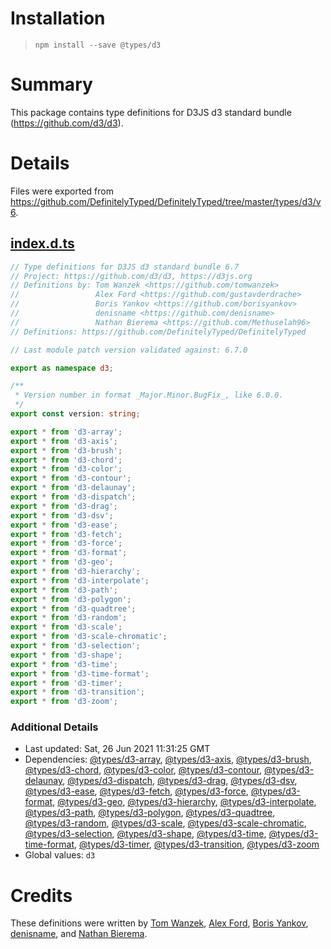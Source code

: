 # Installation
> `npm install --save @types/d3`

# Summary
This package contains type definitions for D3JS d3 standard bundle (https://github.com/d3/d3).

# Details
Files were exported from https://github.com/DefinitelyTyped/DefinitelyTyped/tree/master/types/d3/v6.
## [index.d.ts](https://github.com/DefinitelyTyped/DefinitelyTyped/tree/master/types/d3/v6/index.d.ts)
````ts
// Type definitions for D3JS d3 standard bundle 6.7
// Project: https://github.com/d3/d3, https://d3js.org
// Definitions by: Tom Wanzek <https://github.com/tomwanzek>
//                 Alex Ford <https://github.com/gustavderdrache>
//                 Boris Yankov <https://github.com/borisyankov>
//                 denisname <https://github.com/denisname>
//                 Nathan Bierema <https://github.com/Methuselah96>
// Definitions: https://github.com/DefinitelyTyped/DefinitelyTyped

// Last module patch version validated against: 6.7.0

export as namespace d3;

/**
 * Version number in format _Major.Minor.BugFix_, like 6.0.0.
 */
export const version: string;

export * from 'd3-array';
export * from 'd3-axis';
export * from 'd3-brush';
export * from 'd3-chord';
export * from 'd3-color';
export * from 'd3-contour';
export * from 'd3-delaunay';
export * from 'd3-dispatch';
export * from 'd3-drag';
export * from 'd3-dsv';
export * from 'd3-ease';
export * from 'd3-fetch';
export * from 'd3-force';
export * from 'd3-format';
export * from 'd3-geo';
export * from 'd3-hierarchy';
export * from 'd3-interpolate';
export * from 'd3-path';
export * from 'd3-polygon';
export * from 'd3-quadtree';
export * from 'd3-random';
export * from 'd3-scale';
export * from 'd3-scale-chromatic';
export * from 'd3-selection';
export * from 'd3-shape';
export * from 'd3-time';
export * from 'd3-time-format';
export * from 'd3-timer';
export * from 'd3-transition';
export * from 'd3-zoom';

````

### Additional Details
 * Last updated: Sat, 26 Jun 2021 11:31:25 GMT
 * Dependencies: [@types/d3-array](https://npmjs.com/package/@types/d3-array), [@types/d3-axis](https://npmjs.com/package/@types/d3-axis), [@types/d3-brush](https://npmjs.com/package/@types/d3-brush), [@types/d3-chord](https://npmjs.com/package/@types/d3-chord), [@types/d3-color](https://npmjs.com/package/@types/d3-color), [@types/d3-contour](https://npmjs.com/package/@types/d3-contour), [@types/d3-delaunay](https://npmjs.com/package/@types/d3-delaunay), [@types/d3-dispatch](https://npmjs.com/package/@types/d3-dispatch), [@types/d3-drag](https://npmjs.com/package/@types/d3-drag), [@types/d3-dsv](https://npmjs.com/package/@types/d3-dsv), [@types/d3-ease](https://npmjs.com/package/@types/d3-ease), [@types/d3-fetch](https://npmjs.com/package/@types/d3-fetch), [@types/d3-force](https://npmjs.com/package/@types/d3-force), [@types/d3-format](https://npmjs.com/package/@types/d3-format), [@types/d3-geo](https://npmjs.com/package/@types/d3-geo), [@types/d3-hierarchy](https://npmjs.com/package/@types/d3-hierarchy), [@types/d3-interpolate](https://npmjs.com/package/@types/d3-interpolate), [@types/d3-path](https://npmjs.com/package/@types/d3-path), [@types/d3-polygon](https://npmjs.com/package/@types/d3-polygon), [@types/d3-quadtree](https://npmjs.com/package/@types/d3-quadtree), [@types/d3-random](https://npmjs.com/package/@types/d3-random), [@types/d3-scale](https://npmjs.com/package/@types/d3-scale), [@types/d3-scale-chromatic](https://npmjs.com/package/@types/d3-scale-chromatic), [@types/d3-selection](https://npmjs.com/package/@types/d3-selection), [@types/d3-shape](https://npmjs.com/package/@types/d3-shape), [@types/d3-time](https://npmjs.com/package/@types/d3-time), [@types/d3-time-format](https://npmjs.com/package/@types/d3-time-format), [@types/d3-timer](https://npmjs.com/package/@types/d3-timer), [@types/d3-transition](https://npmjs.com/package/@types/d3-transition), [@types/d3-zoom](https://npmjs.com/package/@types/d3-zoom)
 * Global values: `d3`

# Credits
These definitions were written by [Tom Wanzek](https://github.com/tomwanzek), [Alex Ford](https://github.com/gustavderdrache), [Boris Yankov](https://github.com/borisyankov), [denisname](https://github.com/denisname), and [Nathan Bierema](https://github.com/Methuselah96).
